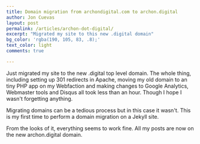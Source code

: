 ```yaml
---
title: Domain migration from archondigital.com to archon.digital
author: Jon Cuevas
layout: post
permalink: /articles/archon-dot-digital/
excerpt: "Migrated my site to this new .digital domain"
bg_color: 'rgba(190, 105, 83, .8);'
text_color: light
comments: true

---
```


Just migrated my site to the new .digital top level domain. The whole thing, including setting up 301 redirects in Apache, moving my old domain to an tiny PHP app on my Webfaction and making changes to Google Analytics, Webmaster tools and Disqus all took less than an hour. Though I hope I wasn't forgetting anything.

Migrating domains can be a tedious process but in this case it wasn't. This is my first time to perform a domain migration on a Jekyll site.

From the looks of it, everything seems to work fine. All my posts are now on the new archon.digital domain.

